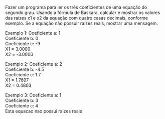 Fazer um programa para ler os três coeficientes de uma equação do segundo grau. Usando a fórmula de Baskara, calcular e mostrar os valores das raízes x1 e x2 da equação com quatro casas decimais, conforme exemplo. Se a equação não possuir raízes reais, mostrar uma mensagem.

Exemplo 1:
Coeficiente a: 1  
Coeficiente b: 0  
Coeficiente c: -9  
X1 = 3.0000  
X2 = -3.0000  

Exemplo 2:
Coeficiente a: 2  
Coeficiente b: -4.5  
Coeficiente c: 1.7  
X1 = 1.7697  
X2 = 0.4803  

Exemplo 3:
Coeficiente a: 1  
Coeficiente b: 3  
Coeficiente c: 4  
Esta equacao nao possui raizes reais  